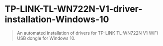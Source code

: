 # TP-LINK-TL-WN722N-V1-driver-installation-Windows-10
> An automated installation of drivers for TP-LINK TL-WN722N V1 WiFi USB dongle for Windows 10.

